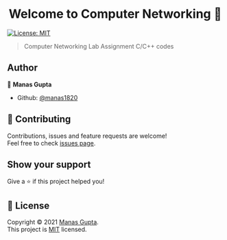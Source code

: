 <h1 align="center">Welcome to Computer Networking 👋</h1>
<p>
  <a href="https://github.com/Manas1820/Networking/blob/main/LICENSE" target="_blank">
    <img alt="License: MIT" src="https://img.shields.io/badge/License-MIT-yellow.svg" />
  </a>
</p>

> Computer Networking Lab Assignment C/C++ codes

## Author

👤 **Manas Gupta**

* Github: [@manas1820](https://github.com/manas1820)

## 🤝 Contributing

Contributions, issues and feature requests are welcome!<br />Feel free to check [issues page](https://github.com/Manas1820/Networking/issues). 

## Show your support

Give a ⭐️ if this project helped you!

## 📝 License

Copyright © 2021 [Manas Gupta](https://github.com/manas1820).<br />
This project is [MIT](https://github.com/Manas1820/Networking/blob/main/LICENSE) licensed.
